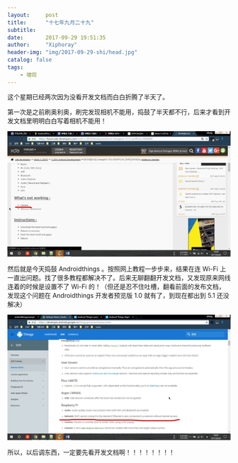 ```yaml
---
layout:     post
title:      "十七年九月二十九"
subtitle:   
date:       2017-09-29 19:51:35
author:     "Xiphoray"
header-img: "img/2017-09-29-shi/head.jpg"
catalog: false
tags:     
    - 嗟叹
---
```



这个星期已经两次因为没看开发文档而白白折腾了半天了。

第一次是之前刷奥利奥，刷完发现相机不能用，捣鼓了半天都不行，后来才看到开发文档里明明白白写着相机不能用！

![img](/img/2017-09-29-shi/1.jpg)

然后就是今天捣鼓 Androidthings 。按照网上教程一步步来，结果在连 Wi-Fi 上一直出问题。找了很多教程都解决不了。后来无聊翻翻开发文档，又发现原来网线连着的时候是设置不了 Wi-Fi 的！（但还是忍不住吐槽，翻看前面的发布文档，发现这个问题在 Androidthings 开发者预览版 1.0 就有了，到现在都出到 5.1 还没解决）

![img](/img/2017-09-29-shi/2.jpg)

所以，以后调东西，一定要先看开发文档啊！！！！！！！！


